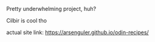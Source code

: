 Pretty underwhelming project, huh?

Cilbir is cool tho

actual site link: https://arsenguler.github.io/odin-recipes/
